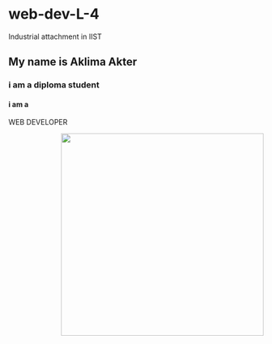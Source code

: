 # web-dev-L-4
Industrial attachment in IIST
## My name is Aklima Akter
### i am a diploma student
#### i am a

WEB DEVELOPER

<img src="https://imengine.public.prod.jam.navigacloud.com/?uuid=a3dc87de-4ed6-5494-b1b8-b5c54fdbba74&function=cover&type=preview&source=false&width=720&height=480"
align="right"
width="400">

